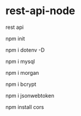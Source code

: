 # rest-api-node
rest api

npm init

npm i dotenv -D

npm i mysql 

npm i morgan 

npm i bcrypt 

npm i jsonwebtoken 

npm install cors

